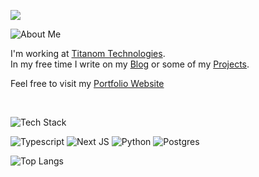 [![](https://a3chron.vercel.app/a3chron.png)](https://a3chron.vercel.app/)

![About Me](https://img.shields.io/badge/About%20Me-na?style=for-the-badge&color=%2394e2d5)

I'm working at [Titanom Technologies](https://github.com/titanom/).  
In my free time I write on my [Blog](https://a3chron.vercel.app/blog)
or some of my [Projects](https://a3chron.vercel.app/projects).

Feel free to visit my [Portfolio Website](https://a3chron.vercel.app/)

<br/>

![Tech Stack](https://img.shields.io/badge/What%20I%20love%20most%20working%20with-na?style=for-the-badge&color=%2394e2d5)

![Typescript](https://img.shields.io/badge/Typescript-24273a?logo=Typescript&logoColor=cad3f5&style=for-the-badge) ![Next JS](https://img.shields.io/badge/Next%20JS-24273a?logo=nextdotjs&logoColor=cad3f5&style=for-the-badge) ![Python](https://img.shields.io/badge/Python-24273a?logo=Python&logoColor=cad3f5&style=for-the-badge) ![Postgres](https://img.shields.io/badge/Postgres-24273a?logo=postgresql&logoColor=cad3f5&style=for-the-badge)

![Top Langs](https://github-readme-stats.vercel.app/api/top-langs/?username=a3chron&hide=mdx&layout=compact&hide_border=true&theme=dark&bg_color=181825&title_color=cdd6f4&text_color=a6adc8&border_radius=0)
